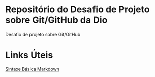 # Repositório do Desafio de Projeto sobre Git/GitHub da Dio
Desafio de projeto sobre Git/GitHub

# Links Úteis
[Sintaxe Básica Markdown](https://www.markdownguide.org/basic-syntax/)
